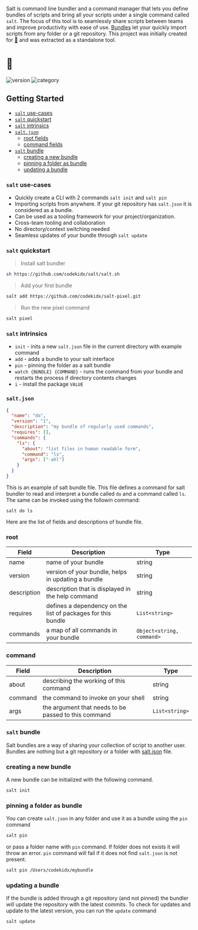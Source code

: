 Salt is command line bundler and a command manager that lets you define bundles
of scripts and bring all your scripts under a single command called `salt`. The
focus of this tool is to seamlessly share scripts between teams and improve
productivity with ease of use. [Bundles](#salt-bundle) let your quickly import
scripts from any folder or a git repository. This project was initially created
for [🍿](https://github.com/codekidx/popcorn) and was extracted as a standalone
tool.

# 🧂

![version](https://img.shields.io/badge/version-v0.1.0-orange)
![category](https://img.shields.io/badge/beta-teal)

## Getting Started

- [`salt` use-cases](#salt-use-cases)
- [`salt` quickstart](#salt-quickstart)
- [`salt` intrinsics](#salt-intrinsics)
- [`salt.json`](#saltjson)
  - [root fields](#root)
  - [command fields](#command)
- [`salt` bundle](#salt-bundle)
  - [creating a new bundle](#creating-a-new-bundle)
  - [pinning a folder as bundle](#pinning-a-folder-as-bundle)
  - [updating a bundle](#updating-a-bundle)

### `salt` use-cases

- Quickly create a CLI with 2 commands `salt init` and `salt pin`
- Importing scripts from anywhere. If your git repository has `salt.json` it is
  considered as a bundle.
- Can be used as a tooling framework for your project/organization.
- Cross-team tooling and collaboration
- No directory/context switching needed
- Seamless updates of your bundle through `salt update`

### `salt` quickstart

> Install salt bundler

```sh
sh https://github.com/codekidx/salt/salt.sh
```

> Add your first bundle

```sh
salt add https://github.com/codekidx/salt-pixel.git
```

> Run the new pixel command

```sh
salt pixel
```

### `salt` intrinsics

- `init` - inits a new `salt.json` file in the current directory with example
  command
- `add` - adds a bundle to your salt interface
- `pin` - pinning the folder as a salt bundle
- `watch {BUNDLE} {COMMAND}` - runs the command from your bundle and restarts
  the process if directory contents changes
- `i` - install the package `VALUE`

### `salt.json`

```json
{
  "name": "do",
  "version": "1",
  "description": "my bundle of regularly used commands",
  "requires": [],
  "commands": {
    "ls": {
      "about": "list files in human readable form",
      "command": "ls",
      "args": ["-ahl"]
    }
  }
}
```

This is an example of salt bundle file. This file defines a command for salt
bundler to read and interpret a bundle called `do` and a command called `ls`.
The same can be invoked using the followin command:

```
salt do ls
```

Here are the list of fields and descriptions of bundle file.

### root

| Field       | Description                                                  | Type                      |
| ----------- | ------------------------------------------------------------ | ------------------------- |
| name        | name of your bundle                                          | string                    |
| version     | version of your bundle, helps in updating a bundle           | string                    |
| description | description that is displayed in the help command            | string                    |
| requires    | defines a dependency on the list of packages for this bundle | `List<string>`            |
| commands    | a map of all commands in your bundle                         | `Object<string, command>` |

### command

| Field   | Description                                          | Type           |
| ------- | ---------------------------------------------------- | -------------- |
| about   | describing the working of this command               | string         |
| command | the command to invoke on your shell                  | string         |
| args    | the argument that needs to be passed to this command | `List<string>` |

### `salt` bundle

Salt bundles are a way of sharing your collection of script to another user.
Bundles are nothing but a git repository or a folder with [salt.json](#saltjson)
file.

### creating a new bundle

A new bundle can be initialized with the following command.

```sh
salt init
```

### pinning a folder as bundle

You can create `salt.json` in any folder and use it as a bundle using the `pin`
command

```sh
salt pin
```

or pass a folder name with `pin` command. If folder does not exists it will
throw an error. `pin` command will fail if it does not find `salt.json` is not
present.

```sh
salt pin /Users/codekidx/mybundle
```

### updating a bundle

If the bundle is added through a git repository (and not pinned) the bundler
will update the repository with the latest commits. To check for updates and
update to the latest version, you can run the `update` command

```sh
salt update
```
